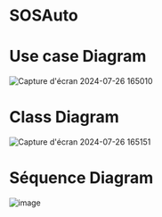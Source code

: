 # SOSAuto

# Use case Diagram
![Capture d'écran 2024-07-26 165010](https://github.com/user-attachments/assets/1d918f09-09db-45ba-bb07-4c06b6c79089)


# Class Diagram
![Capture d'écran 2024-07-26 165151](https://github.com/user-attachments/assets/ffe90310-2dea-48ef-bdbb-03309cbd67d3)

# Séquence Diagram
![image](https://github.com/user-attachments/assets/89c0873a-51c5-454b-bab3-267e635dad90)
